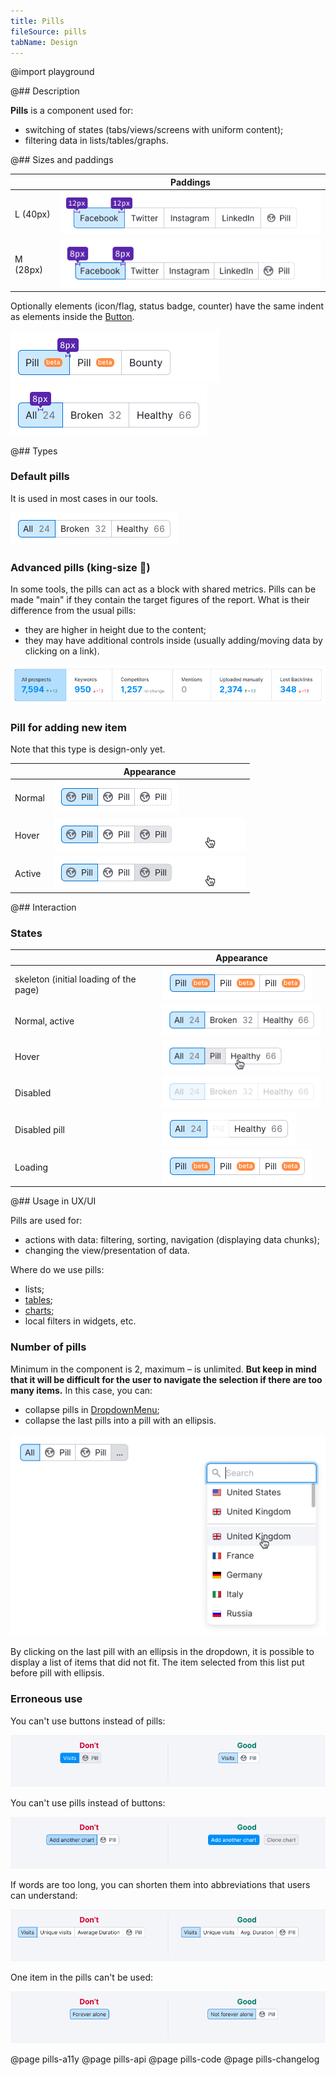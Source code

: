 ```yaml
---
title: Pills
fileSource: pills
tabName: Design
---
```


@import playground

@## Description

**Pills** is a component used for:

- switching of states (tabs/views/screens with uniform content);
- filtering data in lists/tables/graphs.

@## Sizes and paddings

|          | Paddings                               |
| -------- | -------------------------------------- |
| L (40px) | ![pill L](static/pills-paddings-L.png) |
| M (28px) | ![pill M](static/pills-paddings-M.png) |

Optionally elements (icon/flag, status badge, counter) have the same indent as elements inside the [Button](/components/button/).

![badge-paddings](static/badge-paddings.png)
![counter-paddings](static/counter-paddings.png)

@## Types

### Default pills

It is used in most cases in our tools.

![normal_active](static/normal_active.png)

### Advanced pills (king-size 👑)

In some tools, the pills can act as a block with shared metrics. Pills can be made "main" if they contain the target figures of the report. What is their difference from the usual pills:

- they are higher in height due to the content;
- they may have additional controls inside (usually adding/moving data by clicking on a link).

![pills-summary](static/pills-summary.png)

### Pill for adding new item

Note that this type is design-only yet.

|        | Appearance                                       |
| ------ | ------------------------------------------------ |
| Normal | ![pills-add-normal](static/pills-add-normal.png) |
| Hover  | ![normal_active](static/pills-add-hover.png)     |
| Active | ![normal_active](static/pills-add-active.png)    |

@## Interaction

### States

|                                        | Appearance                                   |
| -------------------------------------- | -------------------------------------------- |
| skeleton (initial loading of the page) | ![normal_loading](static/skeleton.png)       |
| Normal, active                         | ![normal_active](static/normal_active.png)   |
| Hover                                  | ![normal_hover](static/hover.png)            |
| Disabled                               | ![normal_disabled](static/disabled.png)      |
| Disabled pill                          | ![normal_disabled](static/disabled-pill.png) |
| Loading                                | ![normal_loading](static/loading.png)        |

@## Usage in UX/UI

Pills are used for:

- actions with data: filtering, sorting, navigation (displaying data chunks);
- changing the view/presentation of data.

Where do we use pills:

- lists;
- [tables](/table-group/table/);
- [charts](/data-display/chart-controls/);
- local filters in widgets, etc.

### Number of pills

Minimum in the component is 2, maximum – is unlimited. **But keep in mind that it will be difficult for the user to navigate the selection if there are too many items.** In this case, you can:

- collapse pills in [DropdownMenu](/components/dropdown-menu/);
- collapse the last pills into a pill with an ellipsis.

![pills-collapse](static/pills-collapse.png)

By clicking on the last pill with an ellipsis in the dropdown, it is possible to display a list of items that did not fit. The item selected from this list put before pill with ellipsis.

### Erroneous use

You can't use buttons instead of pills:

![pills-butt-yes-no](static/pills-butt-yes-no.png)

You can't use pills instead of buttons:

![butt-pills-yes-no](static/butt-pills-yes-no.png)

If words are too long, you can shorten them into abbreviations that users can understand:

![pills-name-yes-no](static/pills-name-yes-no.png)

One item in the pills can't be used:

![pills-one-yes-no](static/pills-one-yes-no.png)

@page pills-a11y
@page pills-api
@page pills-code
@page pills-changelog
